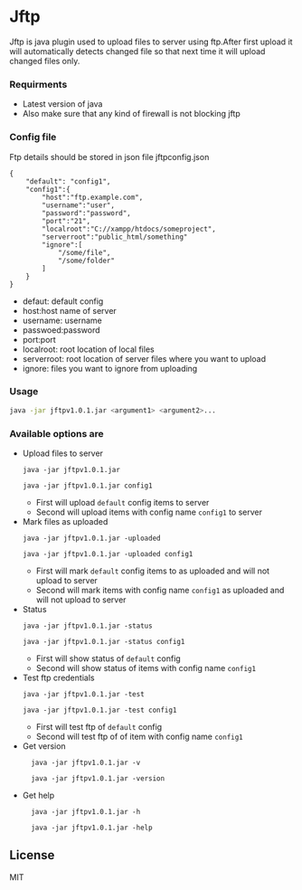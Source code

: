 # Jftp

Jftp is java plugin used to upload files to server using ftp.After first upload it will automatically detects changed file so that next time it will upload changed files only.
### Requirments
- Latest version of java
- Also make sure that any kind of firewall is not blocking jftp

### Config file
Ftp details should be stored in json file jftpconfig.json
```
{
    "default": "config1",
    "config1":{
        "host":"ftp.example.com",
        "username":"user",
        "password":"password",
        "port":"21",
        "localroot":"C://xampp/htdocs/someproject",
        "serverroot":"public_html/something"
		"ignore":[
            "/some/file",
			"/some/folder"
        ]
    }
}
```
  - defaut: default config
  - host:host name of server
  - username: username
  - passwoed:password
  - port:port
  - localroot: root location of local files
  - serverroot: root location of server files where you want to upload
  - ignore: files you want to ignore from uploading
### Usage

```sh
java -jar jftpv1.0.1.jar <argument1> <argument2>...
```

### Available options are
- Upload files to server
    ```
    java -jar jftpv1.0.1.jar
    
    java -jar jftpv1.0.1.jar config1
    ```
    - First will upload `default` config items to server 
    - Second will upload items with config name  `config1` to server
- Mark files as uploaded
    ```
    java -jar jftpv1.0.1.jar -uploaded
    
    java -jar jftpv1.0.1.jar -uploaded config1
    ```
     - First will mark `default` config items to as uploaded and will not upload to server  
     - Second will mark items with config name `config1`  as uploaded and will not upload to server  
- Status
    ```
    java -jar jftpv1.0.1.jar -status
    
    java -jar jftpv1.0.1.jar -status config1
    ```
    - First will show status of `default` config
    - Second will show status of items with config name `config1`
- Test ftp credentials
    ```
    java -jar jftpv1.0.1.jar -test
    
    java -jar jftpv1.0.1.jar -test config1
    ```
    - First will test ftp  of `default` config
    - Second will test ftp  of of item with config name `config1`
- Get version
  ```
    java -jar jftpv1.0.1.jar -v
    
    java -jar jftpv1.0.1.jar -version
    ```
- Get help
  ```
    java -jar jftpv1.0.1.jar -h
    
    java -jar jftpv1.0.1.jar -help
    ```
    

License
----
MIT
